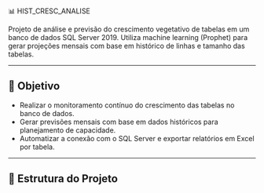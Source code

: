 📊 HIST_CRESC_ANALISE

Projeto de análise e previsão do crescimento vegetativo de tabelas em um banco de dados SQL Server 2019. Utiliza machine learning (Prophet) para gerar projeções mensais com base em histórico de linhas e tamanho das tabelas.

---

## 🎯 Objetivo

- Realizar o monitoramento contínuo do crescimento das tabelas no banco de dados.
- Gerar previsões mensais com base em dados históricos para planejamento de capacidade.
- Automatizar a conexão com o SQL Server e exportar relatórios em Excel por tabela.

---

## 📂 Estrutura do Projeto

